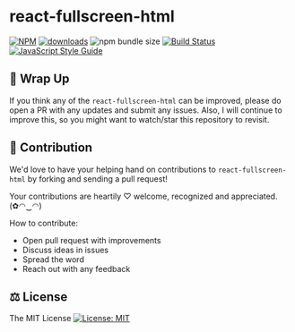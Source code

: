 # react-fullscreen-html

[![NPM](https://img.shields.io/npm/v/react-fullscreen-html.svg)](https://www.npmjs.com/package/react-fullscreen-html) [![downloads](https://img.shields.io/npm/dm/react-fullscreen-html.svg?style=flat-square)](https://www.npmjs.com/package/react-fullscreen-html) ![npm bundle size](https://img.shields.io/bundlephobia/min/react-fullscreen-html) [![Build Status](https://api.travis-ci.com/Bunlong/react-fullscreen-html.svg?branch=master)](https://travis-ci.com/Bunlong/react-fullscreen-html) [![JavaScript Style Guide](https://img.shields.io/badge/code_style-standard-brightgreen.svg)](https://standardjs.com)

## 💖 Wrap Up

If you think any of the `react-fullscreen-html` can be improved, please do open a PR with any updates and submit any issues. Also, I will continue to improve this, so you might want to watch/star this repository to revisit.

## 🌟 Contribution

We'd love to have your helping hand on contributions to `react-fullscreen-html` by forking and sending a pull request!

Your contributions are heartily ♡ welcome, recognized and appreciated. (✿◠‿◠)

How to contribute:

- Open pull request with improvements
- Discuss ideas in issues
- Spread the word
- Reach out with any feedback

## ⚖️ License

The MIT License [![License: MIT](https://img.shields.io/badge/License-MIT-yellow.svg)](https://opensource.org/licenses/MIT)
